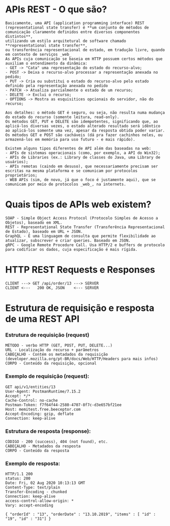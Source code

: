 # APIs REST - O que são?

    Basicamente, uma API (application programming interface) REST (representational state transfer) é **um conjunto de métodos de                           comunicação claramente definidos entre diversos componentes distintos**, 
    utilizando um estilo arquitetural de software chamado **representational state transfer**, 
    ou transferência representacional de estado, em tradução livre, quando em contexto de serviços _web_
    As APIs cuja comunicação se baseia em HTTP possuem certos métodos que auxiliam o entendimento da dinâmica:
    - GET -> "Cata" uma representação do estado do recurso-alvo;
    - POST -> Deixa o recurso-alvo processar a representação anexada no pedido;
    - PUT -> Cria ou substitui o estado do recurso-alvo pelo estado definido pela representação anexada no pedido
    - PATCH -> Atualiza parcialmente o estado de um recurso;
    - DELETE -> Exclui o recurso;
    - OPTIONS -> Mostra as esquisitices opcionais do servidor, não do recurso;

    Aos detalhes: o método GET é seguro, ou seja, não resulta numa mudança do estado do recurso (somente leitura, read-only).
    Os métodos GET, PUT e DELETE são idempotentes, significando que, ao aplicá-los diversas vezes, o estado alterado resultado será idêntico                                
    ao aplicá-los somente uma vez, apesar da resposta obtida poder variar.
    Os métodos GET e POST são cacháveis (dá pra fazer cachinhos neles, ou armazená-los em memória para uso futuro - e mais rápido).

    Existem alguns tipos diferentes de API além das baseadas na web:
    - APIs de sistemas operacionais (como, por exemplo, a API do Win32);
    - APIs de Libraries (ex.: Library de classes do Java, uma Library de usuários);
    - APIs remotas (caindo em desuso), que necessariamente precisam ser escritas na mesma plataforma e se comunicam por protocolos proprietários;
    - WEB APIs (sim, de novo, já que o foco é justamente aqui), que se comunicam por meio de protocolos _web_, na internets.


   
# Quais tipos de APIs web existem?

    SOAP - Simple Object Access Protocol (Protocolo Simples de Acesso a Objetos), baseado em XML.
    REST - Representational State Transfer (Transferência Representacional de Estado), baseado em URL + JSON.
    GraphQL - É uma linguagem de consulta que permite flexibilidade ao atualizar, subscrever e criar queries. Baseado em JSON.
    gRPC - Google Remote Procedure Call. Usa HTTP/2 e buffers de protocolo para codificar os dados, cuja especificação é mais rígida.

# HTTP REST Requests e Responses

    CLIENT ---> GET /api/order/13 ---> SERVER
    CLIENT <---   200 OK, JSON    <--- SERVER

# Estrutura de requisição e resposta de uma REST API

### Estrutura de requisição (request)

    MÉTODO - verbo HTTP (GET, POST, PUT, DELETE...)
    URL - Localização do recurso + parâmetros
    CABEÇALHO - Contém os metadados da requisição (developer.mozilla.org/pt-BR/docs/Web/HTTP/Headers para mais infos)
    CORPO - Conteúdo da requisição, opcional

### Exemplo de requisição (request):

    GET api/v1/entities/13
    User-Agent: PostmanRuntime/7.15.2
    Accept: */*
    Cache-Control: no-cache
    Postman-Token: f7f64f44-2580-4707-8f7c-d3e657bf21ee
    Host: memitest.free.beeceptor.com
    Accept-Encoding: gzip, deflate
    Connection: keep-alive

### Estrutura de resposta (response):

    CÓDIGO - 200 (success), 404 (not found), etc.
    CABEÇALHO - Metadados da resposta
    CORPO - Conteúdo da resposta

### Exemplo de resposta:

    HTTP/1.1 200
    status: 200
    Date: Fri, 02 Aug 2020 10:13:13 GMT
    Content-Type: text/plain
    Transfer-Encoding - chunked
    Connection: keep-alive
    access-control-allow-origin: *
    Vary: accept-encoding
    
    { "orderId" : "13", "orderDate" : "13.10.2019", "items" : [ "id" : "19", "id" : "31"] }





 




